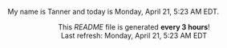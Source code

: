 My name is Tanner and today is Monday, April 21, 5:23 AM EDT.

<p align="center">This <i>README</i> file is generated <b>every 3 hours</b>!</br>Last refresh: Monday, April 21, 5:23 AM EDT<br /></p>
